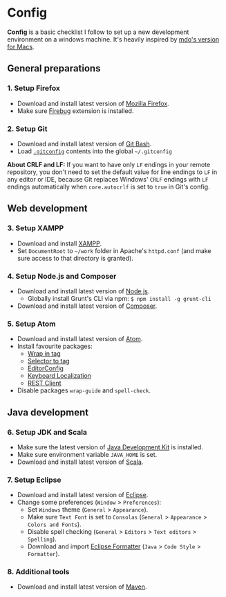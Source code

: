 # Config

**Config** is a basic checklist I follow to set up a new development environment on a windows machine. It's heavily inspired by [mdo's version for Macs](https://www.github.com/mdo/config).

## General preparations

### 1. Setup Firefox

- Download and install latest version of [Mozilla Firefox](https://www.mozilla.org/en-US/firefox/new/).
- Make sure [Firebug](http://www.getfirebug.com/) extension is installed.

### 2. Setup Git

- Download and install latest version of [Git Bash](https://www.git-scm.com/).
- Load [`.gitconfig`](/.gitconfig) contents into the global `~/.gitconfig`

**About CRLF and LF:** If you want to have only `LF` endings in your remote repository, you don't need to set the default value for line endings to `LF` in any editor or IDE, because Git replaces Windows' `CRLF` endings with `LF` endings automatically when `core.autocrlf` is set to `true` in Git's config.

## Web development

### 3. Setup XAMPP
- Download and install [XAMPP](https://www.apachefriends.org/index.html).
- Set `DocumentRoot` to `~/work` folder in Apache's `httpd.conf` (and make sure access to that directory is granted).

### 4. Setup Node.js and Composer

- Download and install latest version of [Node.js](https://www.nodejs.org/en/).
  - Globally install Grunt's CLI via npm: `$ npm install -g grunt-cli`
- Download and install latest version of [Composer](https://www.getcomposer.org).

### 5. Setup Atom

- Download and install latest version of [Atom](https://www.atom.io).
- Install favourite packages:
  - [Wrap in tag](https://www.atom.io/packages/atom-wrap-in-tag)
  - [Selector to tag](https://www.atom.io/packages/selector-to-tag)
  - [EditorConfig](https://www.atom.io/packages/editorconfig)
  - [Keyboard Localization](https://www.atom.io/packages/keyboard-localization)
  - [REST Client](https://www.atom.io/packages/rest-client)
- Disable packages `wrap-guide` and `spell-check`.

## Java development

### 6. Setup JDK and Scala

- Make sure the latest version of [Java Development Kit](http://www.oracle.com/technetwork/java/javase/downloads/index.html) is installed.
- Make sure environment variable `JAVA_HOME` is set.
- Download and install latest version of [Scala](https://www.scala-lang.org/).

### 7. Setup Eclipse

- Download and install latest version of [Eclipse](https://www.eclipse.org).
- Change some preferences (`Window` > `Preferences`):
  - Set `Windows` theme (`General` > `Appearance`).
  - Make sure `Text Font` is set to `Consolas` (`General` > `Appearance` > `Colors and Fonts`).
  - Disable spell checking (`General` > `Editors` > `Text editors` > `Spelling`).
  - Download and import [Eclipse Formatter](https://gist.github.com/SkeletonEye/8a8818a29a456e9438330e207206a7c1) (`Java` > `Code Style` > `Formatter`).

### 8. Additional tools

- Download and install latest version of [Maven](https://maven.apache.org/).
